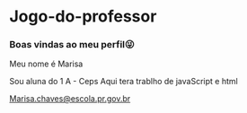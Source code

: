 # Jogo-do-professor
### Boas vindas ao meu perfil😜
Meu nome é Marisa

Sou aluna do 1 A - Ceps
Aqui tera trablho de javaScript e html

Marisa.chaves@escola.pr.gov.br

